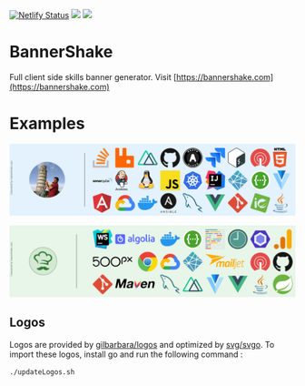 [![Netlify Status](https://api.netlify.com/api/v1/badges/113e9559-403b-4890-9e6b-8935234cdd00/deploy-status)](https://app.netlify.com/sites/bannershake/deploys)
![](https://img.shields.io/badge/Vue.js-2.6.11-green.svg?style=flat-square&logo=vue%2Ejs)
![](https://img.shields.io/badge/Vuetify-2.2.11-green.svg?style=flat-square&logo=vuetify)

# BannerShake

Full client side skills banner generator. Visit [https://bannershake.com](https://bannershake.com)

# Examples
![](src/static/examples/boukadam-banner.png)

![](src/static/examples/wafood-skills-banner.png)

## Logos

Logos are provided by [gilbarbara/logos](https://github.com/gilbarbara/logos) and optimized by [svg/svgo](https://github.com/svg/svgo). To import these logos, install go and run the following command :

```bash
./updateLogos.sh
```
